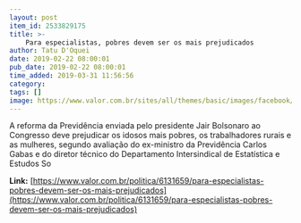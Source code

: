 ```yaml
---
layout: post
item_id: 2533829175
title: >-
    Para especialistas, pobres devem ser os mais prejudicados
author: Tatu D'Oquei
date: 2019-02-22 08:00:01
pub_date: 2019-02-22 08:00:01
time_added: 2019-03-31 11:56:56
category: 
tags: []
image: https://www.valor.com.br/sites/all/themes/basic/images/facebook/valor-big.jpg
---
```


A reforma da Previdência enviada pelo presidente Jair Bolsonaro ao Congresso deve prejudicar os idosos mais pobres, os trabalhadores rurais e as mulheres, segundo avaliação do ex-ministro da Previdência Carlos Gabas e do diretor técnico do Departamento Intersindical de Estatística e Estudos So

**Link:** [https://www.valor.com.br/politica/6131659/para-especialistas-pobres-devem-ser-os-mais-prejudicados](https://www.valor.com.br/politica/6131659/para-especialistas-pobres-devem-ser-os-mais-prejudicados)

